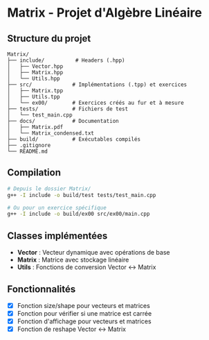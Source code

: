 # Matrix - Projet d'Algèbre Linéaire

## Structure du projet

```
Matrix/
├── include/          # Headers (.hpp)
│   ├── Vector.hpp
│   ├── Matrix.hpp
│   └── Utils.hpp
├── src/             # Implémentations (.tpp) et exercices
│   ├── Matrix.tpp
│   ├── Utils.tpp
│   └── ex00/        # Exercices créés au fur et à mesure
├── tests/           # Fichiers de test
│   └── test_main.cpp
├── docs/            # Documentation
│   ├── Matrix.pdf
│   └── Matrix_condensed.txt
├── build/           # Exécutables compilés
├── .gitignore
└── README.md
```

## Compilation

```bash
# Depuis le dossier Matrix/
g++ -I include -o build/test tests/test_main.cpp

# Ou pour un exercice spécifique
g++ -I include -o build/ex00 src/ex00/main.cpp
```

## Classes implémentées

- **Vector<T>** : Vecteur dynamique avec opérations de base
- **Matrix<T>** : Matrice avec stockage linéaire
- **Utils** : Fonctions de conversion Vector ↔ Matrix

## Fonctionnalités

- [x] Fonction size/shape pour vecteurs et matrices
- [x] Fonction pour vérifier si une matrice est carrée
- [x] Fonction d'affichage pour vecteurs et matrices
- [x] Fonction de reshape Vector ↔ Matrix